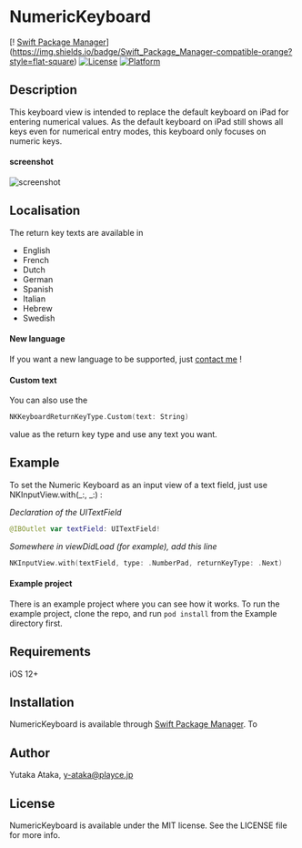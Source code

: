 # NumericKeyboard

[!
    [Swift Package Manager](https://img.shields.io/badge/Swift_Package_Manager-compatible-orange?style=flat-square)](https://img.shields.io/badge/Swift_Package_Manager-compatible-orange?style=flat-square)
[![License](https://img.shields.io/cocoapods/l/NumericKeyboard.svg?style=flat)](http://cocoapods.org/pods/NumericKeyboard)
[![Platform](https://img.shields.io/cocoapods/p/NumericKeyboard.svg?style=flat)](http://cocoapods.org/pods/NumericKeyboard)


## Description

This keyboard view is intended to replace the default keyboard on iPad for entering numerical values.
As the default keyboard on iPad still shows all keys even for numerical entry modes, this keyboard only focuses on numeric keys.

#### screenshot

![screenshot](https://github.com/marcjordant/NumericKeyboard/blob/master/example.png?raw=true)


## Localisation

The return key texts are available in 

  * English
  * French
  * Dutch
  * German
  * Spanish
  * Italian
  * Hebrew
  * Swedish


#### New language
If you want a new language to be supported, just [contact me](mailto:y-ataka@playce.jp?subject=NumericKeyboard) !

#### Custom text
You can also use the 

```Swift
NKKeyboardReturnKeyType.Custom(text: String) 
```

value as the return key type and use any text you want.


## Example

To set the Numeric Keyboard as an input view of a text field, just use NKInputView.with(_:, _:) :

_Declaration of the UITextField_

```Swift
@IBOutlet var textField: UITextField!
```

_Somewhere in viewDidLoad (for example), add this line_

```Swift
NKInputView.with(textField, type: .NumberPad, returnKeyType: .Next)
```

#### Example project

There is an example project where you can see how it works.
To run the example project, clone the repo, and run `pod install` from the Example directory first.

## Requirements

iOS 12+

## Installation

NumericKeyboard is available through [Swift Package Manager](https://docs.swift.org/swiftpm/documentation/packagemanagerdocs/). To

## Author

Yutaka Ataka, y-ataka@playce.jp

## License

NumericKeyboard is available under the MIT license. See the LICENSE file for more info.
